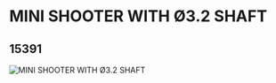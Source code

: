 # MINI SHOOTER WITH Ø3.2 SHAFT
## 15391
![MINI SHOOTER WITH Ø3.2 SHAFT](https://lc-www-live-s.legocdn.com/media/bricks/5/2/6051331.jpg)